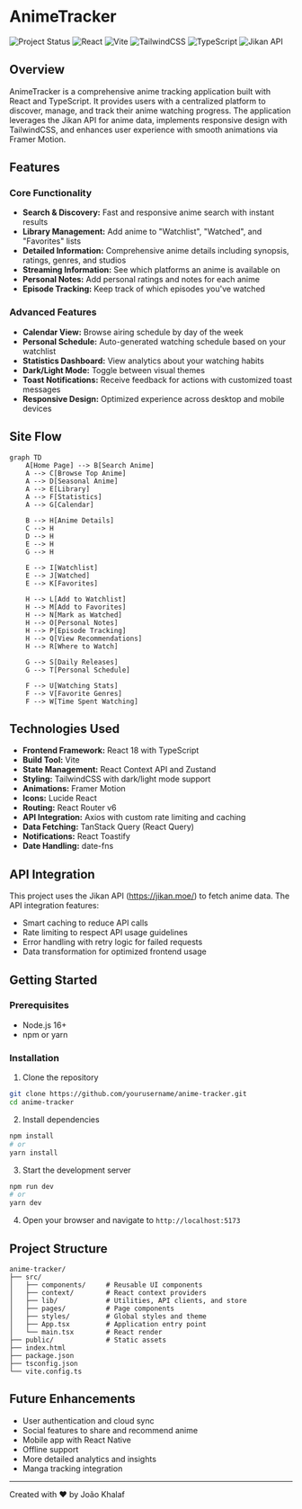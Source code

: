 # AnimeTracker

![Project Status](https://img.shields.io/badge/Status-In%20Progress-yellow)
![React](https://img.shields.io/badge/React-61DAFB?style=for-the-badge&logo=react&logoColor=white)
![Vite](https://img.shields.io/badge/Vite-B73BFE?style=for-the-badge&logo=vite&logoColor=FFDC80)
![TailwindCSS](https://img.shields.io/badge/TailwindCSS-38B2AC?style=for-the-badge&logo=tailwind-css&logoColor=white)
![TypeScript](https://img.shields.io/badge/TypeScript-3178C6?style=for-the-badge&logo=typescript&logoColor=white)
![Jikan API](https://img.shields.io/badge/Jikan%20API-blueviolet?style=for-the-badge)

## Overview

AnimeTracker is a comprehensive anime tracking application built with React and TypeScript. It provides users with a centralized platform to discover, manage, and track their anime watching progress. The application leverages the Jikan API for anime data, implements responsive design with TailwindCSS, and enhances user experience with smooth animations via Framer Motion.

## Features

### Core Functionality
- **Search & Discovery:** Fast and responsive anime search with instant results
- **Library Management:** Add anime to "Watchlist", "Watched", and "Favorites" lists
- **Detailed Information:** Comprehensive anime details including synopsis, ratings, genres, and studios
- **Streaming Information:** See which platforms an anime is available on
- **Personal Notes:** Add personal ratings and notes for each anime
- **Episode Tracking:** Keep track of which episodes you've watched

### Advanced Features
- **Calendar View:** Browse airing schedule by day of the week
- **Personal Schedule:** Auto-generated watching schedule based on your watchlist
- **Statistics Dashboard:** View analytics about your watching habits
- **Dark/Light Mode:** Toggle between visual themes
- **Toast Notifications:** Receive feedback for actions with customized toast messages
- **Responsive Design:** Optimized experience across desktop and mobile devices

## Site Flow

```mermaid
graph TD
    A[Home Page] --> B[Search Anime]
    A --> C[Browse Top Anime]
    A --> D[Seasonal Anime]
    A --> E[Library]
    A --> F[Statistics]
    A --> G[Calendar]
    
    B --> H[Anime Details]
    C --> H
    D --> H
    E --> H
    G --> H
    
    E --> I[Watchlist]
    E --> J[Watched]
    E --> K[Favorites]
    
    H --> L[Add to Watchlist]
    H --> M[Add to Favorites]
    H --> N[Mark as Watched]
    H --> O[Personal Notes]
    H --> P[Episode Tracking]
    H --> Q[View Recommendations]
    H --> R[Where to Watch]
    
    G --> S[Daily Releases]
    G --> T[Personal Schedule]
    
    F --> U[Watching Stats]
    F --> V[Favorite Genres]
    F --> W[Time Spent Watching]
```

## Technologies Used

- **Frontend Framework:** React 18 with TypeScript
- **Build Tool:** Vite
- **State Management:** React Context API and Zustand
- **Styling:** TailwindCSS with dark/light mode support
- **Animations:** Framer Motion
- **Icons:** Lucide React
- **Routing:** React Router v6
- **API Integration:** Axios with custom rate limiting and caching
- **Data Fetching:** TanStack Query (React Query)
- **Notifications:** React Toastify
- **Date Handling:** date-fns

## API Integration

This project uses the Jikan API (https://jikan.moe/) to fetch anime data. The API integration features:
- Smart caching to reduce API calls
- Rate limiting to respect API usage guidelines
- Error handling with retry logic for failed requests
- Data transformation for optimized frontend usage

## Getting Started

### Prerequisites
- Node.js 16+
- npm or yarn

### Installation
1. Clone the repository
```bash
git clone https://github.com/yourusername/anime-tracker.git
cd anime-tracker
```

2. Install dependencies
```bash
npm install
# or
yarn install
```

3. Start the development server
```bash
npm run dev
# or
yarn dev
```

4. Open your browser and navigate to `http://localhost:5173`

## Project Structure

```
anime-tracker/
├── src/
│   ├── components/     # Reusable UI components
│   ├── context/        # React context providers
│   ├── lib/            # Utilities, API clients, and store
│   ├── pages/          # Page components
│   ├── styles/         # Global styles and theme
│   ├── App.tsx         # Application entry point
│   └── main.tsx        # React render
├── public/             # Static assets
├── index.html
├── package.json
├── tsconfig.json
└── vite.config.ts
```

## Future Enhancements

- User authentication and cloud sync
- Social features to share and recommend anime
- Mobile app with React Native
- Offline support
- More detailed analytics and insights
- Manga tracking integration

---

Created with ❤️ by João Khalaf
